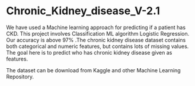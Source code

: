 # Chronic_Kidney_disease_V-2.1
We have used a Machine learning approach for predicting if a patient has CKD. This project involves  Classification ML algorithm Logistic Regression. Our accuracy is above 97% .The chronic kidney disease dataset contains both categorical and numeric features, but contains lots of missing values. The goal here is to predict who has chronic kidney disease given as features.

The dataset can be download from Kaggle and other  Machine Learning Repository.

